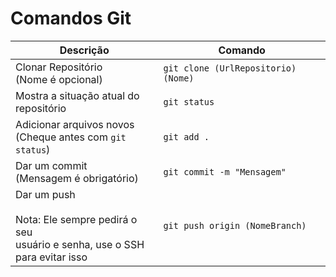 # Comandos Git

| Descrição | Comando |
| --- | --- |
| Clonar Repositório<br> (Nome é opcional) | `git clone (UrlRepositorio) (Nome)` |
| Mostra a situação atual do<br> repositório | `git status` |
| Adicionar arquivos novos<br>(Cheque antes com `git status`) | `git add .` |
| Dar um commit<br>(Mensagem é obrigatório) | `git commit -m "Mensagem"` |
| Dar um push<br><br> Nota: Ele sempre pedirá o seu<br>usuário e senha, use o SSH<br> para evitar isso| `git push origin (NomeBranch)` |